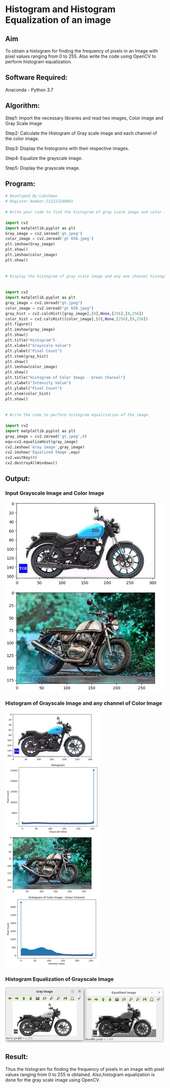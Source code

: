 # Histogram and Histogram Equalization of an image
## Aim
To obtain a histogram for finding the frequency of pixels in an Image with pixel values ranging from 0 to 255. Also write the code using OpenCV to perform histogram equalization.

## Software Required:
Anaconda - Python 3.7

## Algorithm:
Step1: Import the necessary libraries and read two images, Color image and Gray Scale image

Step2: Calculate the Histogram of Gray scale image and each channel of the color image.

Step3: Display the histograms with their respective images.

Step4: Equalize the grayscale image.

Step5: Display the grayscale image.

## Program:
```python
# Developed By:Lakshman
# Register Number:212222240001

# Write your code to find the histogram of gray scale image and color image channels.

import cv2
import matplotlib.pyplot as plt
Gray_image = cv2.imread('gt.jpeg')
color_image = cv2.imread('gt 650.jpeg')
plt.imshow(Gray_image)
plt.show()
plt.imshow(color_image)
plt.show()


# Display the histogram of gray scale image and any one channel histogram from color image


import cv2
import matplotlib.pyplot as plt
gray_image = cv2.imread("gt.jpeg")
color_image = cv2.imread("gt 650.jpeg")
gray_hist = cv2.calcHist([gray_image],[0],None,[256],[0,256])
color_hist = cv2.calcHist([color_image],[0],None,[256],[0,256])
plt.figure()
plt.imshow(gray_image)
plt.show()
plt.title("Histogram")
plt.xlabel("Grayscale Value")
plt.ylabel("Pixel Count")
plt.stem(gray_hist)
plt.show()
plt.imshow(color_image)
plt.show()
plt.title("Histogram of Color Image - Green Channel")
plt.xlabel("Intensity Value")
plt.ylabel("Pixel Count")
plt.stem(color_hist)
plt.show()


# Write the code to perform histogram equalization of the image. 

import cv2
import matplotlib.pyplot as plt
gray_image = cv2.imread('gt.jpeg',0)
equ=cv2.equalizeHist(gray_image)
cv2.imshow('Gray image',gray_image)
cv2.imshow('Equalized Image',equ)
cv2.waitKey(0)
cv2.destroyAllWindows()
```
## Output:
### Input Grayscale Image and Color Image
![OUTPUT](/1.png)
### Histogram of Grayscale Image and any channel of Color Image
![OUTPUT](/2.png)

### Histogram Equalization of Grayscale Image
![OUTPUT](/3.png)
## Result: 
Thus the histogram for finding the frequency of pixels in an image with pixel values ranging from 0 to 255 is obtained. Also,histogram equalization is done for the gray scale image using OpenCV.
